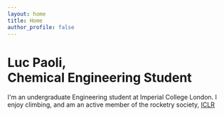 ```yaml
---
layout: home
title: Home
author_profile: false
---
```


# Luc Paoli, <br> Chemical Engineering Student
I'm an undergraduate Engineering student at Imperial College London. I enjoy climbing, and am an active member of the rocketry society, [ICLR](https://iclr.webnode.com/)
